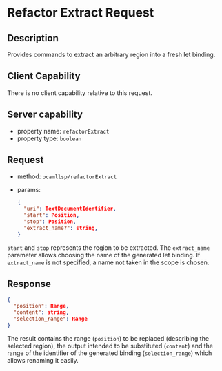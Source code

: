 # Refactor Extract Request

## Description

Provides commands to extract an arbitrary region into a fresh let binding.

## Client Capability

There is no client capability relative to this request.

## Server capability

- property name: `refactorExtract`
- property type: `boolean`

## Request

- method: `ocamllsp/refactorExtract`
- params:

  ```json
  {
    "uri": TextDocumentIdentifier,
    "start": Position,
    "stop": Position,
    "extract_name?": string,
  }
  ```

`start` and `stop` represents the region to be extracted. The `extract_name` parameter allows choosing the name of the generated let binding. If `extract_name` is not specified, a name not taken in the scope is chosen.

## Response

```json
{
  "position": Range,
  "content": string,
  "selection_range": Range
}
```

The result contains the range (`position`) to be replaced (describing the selected region), the output intended to be substituted (`content`) and the range of the identifier of the generated binding (`selection_range`) which allows renaming it easily.
